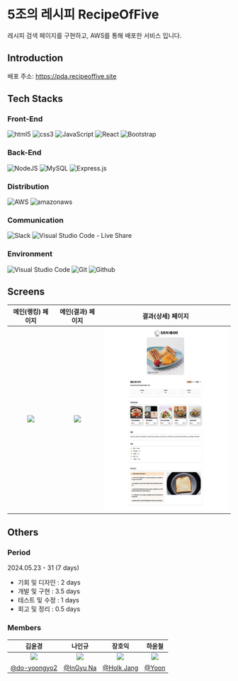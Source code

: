 # 5조의 레시피 RecipeOfFive 
레시피 검색 페이지를 구현하고, AWS를 통해 배포한 서비스 입니다.

## Introduction

배포 주소: https://pda.recipeoffive.site

## Tech Stacks

### Front-End

![html5](https://img.shields.io/badge/html5-E34F26?style=for-the-badge&logo=html5&logoColor=white)
![css3](https://img.shields.io/badge/css3-1572B6?style=for-the-badge&logo=css3&logoColor=white)
![JavaScript](https://img.shields.io/badge/javascript-%23323330.svg?style=for-the-badge&logo=javascript&logoColor=%23F7DF1E)
![React](https://img.shields.io/badge/react-%2320232a.svg?style=for-the-badge&logo=react&logoColor=%2361DAFB)
![Bootstrap](https://img.shields.io/badge/bootstrap-%238511FA.svg?style=for-the-badge&logo=bootstrap&logoColor=white)

### Back-End

![NodeJS](https://img.shields.io/badge/node.js-6DA55F?style=for-the-badge&logo=node.js&logoColor=white)
![MySQL](https://img.shields.io/badge/mysql-4479A1.svg?style=for-the-badge&logo=mysql&logoColor=white)
![Express.js](https://img.shields.io/badge/express.js-%23404d59.svg?style=for-the-badge&logo=express&logoColor=%2361DAFB)

### Distribution

![AWS](https://img.shields.io/badge/AWS-%23FF9900.svg?style=for-the-badge&logo=amazon-aws&logoColor=white)
![amazonaws](https://img.shields.io/badge/amazon%20Certificate%20Manager-4053D6?style=for-the-badge&logo=amazonaws&logoColor=white)

### Communication

![Slack](https://img.shields.io/badge/Slack-4A154B?style=for-the-badge&logo=Slack&logoColor=white)
![Visual Studio Code - Live Share](https://img.shields.io/badge/Live%20Share-008ED2?style=for-the-badge&logo=slideshare&logoColor=white)

### Environment

![Visual Studio Code](https://img.shields.io/badge/Visual%20Studio%20Code-007ACC?style=for-the-badge&logo=Visual%20Studio%20Code&logoColor=white)
![Git](https://img.shields.io/badge/Git-F05032?style=for-the-badge&logo=Git&logoColor=white)
![Github](https://img.shields.io/badge/GitHub-181717?style=for-the-badge&logo=GitHub&logoColor=white)

## Screens

|                             메인(랭킹) 페이지                           |                          메인(결과) 페이지                           |                          결과(상세) 페이지                           |
| :-----------------------------------------------------------------: | :--------------------------------------------------------------: | :--------------------------------------------------------------: |
| <img width="329" src="./recipe_of_five_front/image-for-readme/main-rank-page.png"  /> | <img width="329" src="./recipe_of_five_front/image-for-readme/main-result-page.png" /> | <img width="329" src="./recipe_of_five_front/image-for-readme/detail-page.png" /> |


## Others

### Period

2024.05.23 - 31 (7 days)
- 기회 및 디자인 : 2 days
- 개발 및 구현 : 3.5 days
- 테스트 및 수정 : 1 days
- 회고 및 정리 : 0.5 days

### Members

|                                      김윤경                                        |                                      나인규                                        |                                      장호익                                         |                                       하윤철                                       |
| :------------------------------------------------------------------------------: | :-------------------------------------------------------------------------------: | :-------------------------------------------------------------------------------: | :-------------------------------------------------------------------------------: |
| <img width="160px" src="https://avatars.githubusercontent.com/u/164445937?v=4" /> | <img width="160px" src="https://avatars.githubusercontent.com/u/43513001?v=4" /> | <img width="160px" src="https://avatars.githubusercontent.com/u/94967088?v=4" />  | <img width="160px" src="https://avatars.githubusercontent.com/u/93638922?v=4" /> |
|                  [@do-yoongyo2](https://github.com/do-yoongyo2)                  |                     [@InGyu Na](https://github.com/sktmdgus1212)              |            [@HoIk Jang](https://github.com/JangHoIk1)                             |           [@Yoon](https://github.com/yoon-97)                                  |

